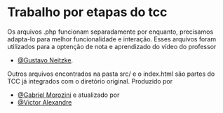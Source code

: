 
# Trabalho por etapas do tcc

Os arquivos .php funcionam separadamente por enquanto, precisamos adapta-lo para melhor funcionalidade e interação.
Esses arquivos foram utilizados para a optenção de nota e aprendizado do vídeo do professor 
- [@Gustavo Neitzke](https://www.youtube.com/playlist?list=PLSHNk_yA5fNjoIRNHV-3FprsN3NWPcnnK).

Outros arquivos encontrados na pasta src/ e o index.html são partes do TCC já integrados com o diretório original. Produzido por 
- [@Gabriel Morozini](https://github.com/G3programmer)
e atualizado por 
- [@Victor Alexandre](https://github.com/victoralexand)
